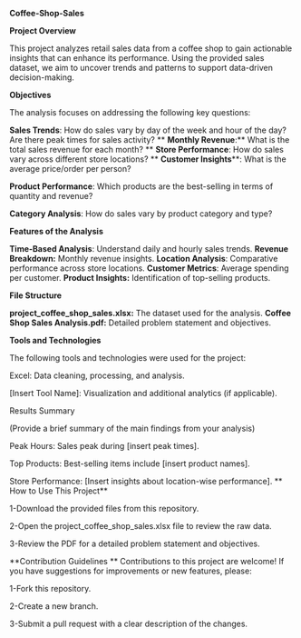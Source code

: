 **Coffee-Shop-Sales**

**Project Overview**

This project analyzes retail sales data from a coffee shop to gain actionable insights that can enhance its performance. Using the provided sales dataset, we aim to uncover trends and patterns to support data-driven decision-making.

**Objectives**

The analysis focuses on addressing the following key questions:

**Sales Trends**: How do sales vary by day of the week and hour of the day? Are there peak times for sales activity?
**
**Monthly Revenue**:** What is the total sales revenue for each month?
**
**Store Performance**: How do sales vary across different store locations?
**
**Customer Insights****: What is the average price/order per person?

**Product Performance**: Which products are the best-selling in terms of quantity and revenue?

**Category Analysis**: How do sales vary by product category and type?

**Features of the Analysis**

**Time-Based Analysis**: Understand daily and hourly sales trends.
**Revenue Breakdown:** Monthly revenue insights.
**Location Analysis**: Comparative performance across store locations.
**Customer Metrics**: Average spending per customer.
**Product Insights:** Identification of top-selling products.

**File Structure**

**project_coffee_shop_sales.xlsx:** The dataset used for the analysis.
**Coffee Shop Sales Analysis.pdf:** Detailed problem statement and objectives.

**Tools and Technologies**

The following tools and technologies were used for the project:

Excel: Data cleaning, processing, and analysis.

[Insert Tool Name]: Visualization and additional analytics (if applicable).

Results Summary

(Provide a brief summary of the main findings from your analysis)

Peak Hours: Sales peak during [insert peak times].

Top Products: Best-selling items include [insert product names].

Store Performance: [Insert insights about location-wise performance].
**
How to Use This Project**

1-Download the provided files from this repository.

2-Open the project_coffee_shop_sales.xlsx file to review the raw data.

3-Review the PDF for a detailed problem statement and objectives.


**Contribution Guidelines
**
Contributions to this project are welcome! If you have suggestions for improvements or new features, please:

1-Fork this repository.

2-Create a new branch.

3-Submit a pull request with a clear description of the changes.


